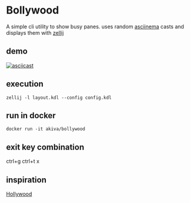 # Bollywood
A simple cli utility to show busy panes.
uses random [asciinema](https://asciinema.org) casts and displays them with [zellij](https://zellij.dev/)

## demo
[![asciicast](https://asciinema.org/a/lJns1fu9g9rI1589zZN93ILaQ.svg)](https://asciinema.org/a/lJns1fu9g9rI1589zZN93ILaQ)

## execution
```zellij -l layout.kdl --config config.kdl```

## run in docker
```docker run -it akiva/bollywood```

## exit key combination
ctrl+g  ctrl+t  x

## inspiration
[Hollywood](https://a.hollywood.computer/)
